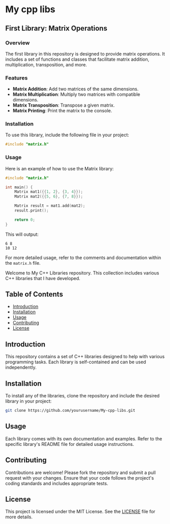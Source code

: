 # My cpp libs
 
## First Library: Matrix Operations

### Overview

The first library in this repository is designed to provide matrix operations. It includes a set of functions and classes that facilitate matrix addition, multiplication, transposition, and more.

### Features

- **Matrix Addition**: Add two matrices of the same dimensions.
- **Matrix Multiplication**: Multiply two matrices with compatible dimensions.
- **Matrix Transposition**: Transpose a given matrix.
- **Matrix Printing**: Print the matrix to the console.

### Installation

To use this library, include the following file in your project:

```cpp
#include "matrix.h"
```

### Usage

Here is an example of how to use the Matrix library:

```cpp
#include "matrix.h"

int main() {
    Matrix mat1({{1, 2}, {3, 4}});
    Matrix mat2({{5, 6}, {7, 8}});

    Matrix result = mat1.add(mat2);
    result.print();

    return 0;
}
```

This will output:

```
6 8 
10 12 
```

For more detailed usage, refer to the comments and documentation within the `matrix.h` file.

Welcome to My C++ Libraries repository. This collection includes various C++ libraries that I have developed.

## Table of Contents

- [Introduction](#introduction)
- [Installation](#installation)
- [Usage](#usage)
- [Contributing](#contributing)
- [License](#license)

## Introduction

This repository contains a set of C++ libraries designed to help with various programming tasks. Each library is self-contained and can be used independently.

## Installation

To install any of the libraries, clone the repository and include the desired library in your project:

```sh
git clone https://github.com/yourusername/My-cpp-libs.git
```

## Usage

Each library comes with its own documentation and examples. Refer to the specific library's README file for detailed usage instructions.

## Contributing

Contributions are welcome! Please fork the repository and submit a pull request with your changes. Ensure that your code follows the project's coding standards and includes appropriate tests.

## License

This project is licensed under the MIT License. See the [LICENSE](LICENSE) file for more details.